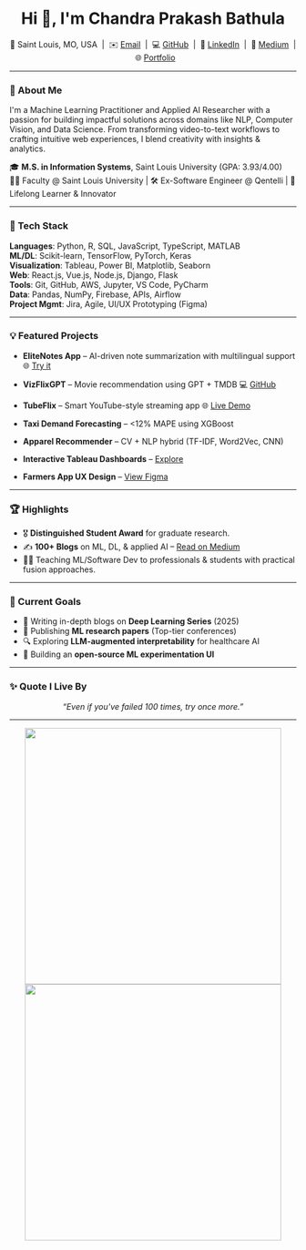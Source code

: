 <!-- GitHub Profile README for Chandra Prakash Bathula -->
<h1 align="center">Hi 👋, I'm Chandra Prakash Bathula</h1>
<p align="center">
📍 Saint Louis, MO, USA &nbsp;|&nbsp; ✉️ <a href="mailto:chandraprakash.bathula@slu.edu">Email</a> &nbsp;|&nbsp; 
💻 <a href="https://github.com/ChandraPrakash-Bathula">GitHub</a> &nbsp;|&nbsp;
🔗 <a href="https://www.linkedin.com/in/chandra-prakash-bathula/">LinkedIn</a> &nbsp;|&nbsp;
📝 <a href="https://medium.com/@ChandraPrakash-Bathula">Medium</a> &nbsp;|&nbsp;
🌐 <a href="https://portfolio-chandra-prakash-bathulas-projects.vercel.app/">Portfolio</a>
</p>

---

### 🚀 About Me

I'm a Machine Learning Practitioner and Applied AI Researcher with a passion for building impactful solutions across domains like NLP, Computer Vision, and Data Science. From transforming video-to-text workflows to crafting intuitive web experiences, I blend creativity with insights & analytics.

🎓 **M.S. in Information Systems**, Saint Louis University (GPA: 3.93/4.00)  
👨‍🏫 Faculty @ Saint Louis University | 🛠 Ex-Software Engineer @ Qentelli | 🧠 Lifelong Learner & Innovator

---

### 🔧 Tech Stack

**Languages**: Python, R, SQL, JavaScript, TypeScript, MATLAB  
**ML/DL**: Scikit-learn, TensorFlow, PyTorch, Keras  
**Visualization**: Tableau, Power BI, Matplotlib, Seaborn  
**Web**: React.js, Vue.js, Node.js, Django, Flask  
**Tools**: Git, GitHub, AWS, Jupyter, VS Code, PyCharm  
**Data**: Pandas, NumPy, Firebase, APIs, Airflow  
**Project Mgmt**: Jira, Agile, UI/UX Prototyping (Figma)

---

### 💡 Featured Projects

- **EliteNotes App** – AI-driven note summarization with multilingual support  🌐 [Try it](https://elite-notes-poc.vercel.app/browse)

- **VizFlixGPT** – Movie recommendation using GPT + TMDB  💻 [GitHub](https://github.com/ChandraPrakash-Bathula)

- **TubeFlix** – Smart YouTube-style streaming app  🌐 [Live Demo](https://utubeflix-79845.web.app/)

- **Taxi Demand Forecasting** – <12% MAPE using XGBoost  
- **Apparel Recommender** – CV + NLP hybrid (TF-IDF, Word2Vec, CNN)  
- **Interactive Tableau Dashboards** – [Explore](https://public.tableau.com/app/profile/chandra.prakash.bathula/vizzes)  
- **Farmers App UX Design** – [View Figma](https://www.figma.com/proto/Tw1U10o4bFJul3OJTSAXHd/Portfolio-Project)

---

### 🏆 Highlights

- 🎖 **Distinguished Student Award** for graduate research.
- ✍️ **100+ Blogs** on ML, DL, & applied AI – [Read on Medium](https://medium.com/@ChandraPrakash-Bathula)
- 👨‍🏫 Teaching ML/Software Dev to professionals & students with practical fusion approaches.

---

### 📌 Current Goals

- 🎯 Writing in-depth blogs on **Deep Learning Series** (2025)
- 🧪 Publishing **ML research papers** (Top-tier conferences)
- 🔍 Exploring **LLM-augmented interpretability** for healthcare AI
- 🌱 Building an **open-source ML experimentation UI**

---

### ✨ Quote I Live By

<p align="center"><i>“Even if you've failed 100 times, try once more.”</i></p>

---

<!-- GitHub Stats (optional) -->
<p align="center">
  <img src="https://github-readme-stats.vercel.app/api?username=ChandraPrakash-Bathula&show_icons=true&theme=github_dark" width="450"/>
  <img src="https://github-readme-streak-stats-eight.vercel.app/?user=ChandraPrakash-Bathula&theme=github-dark-blue" width="450"/>
</p>
